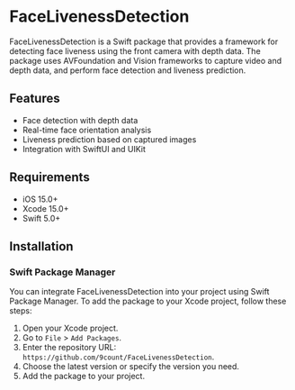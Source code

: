 # FaceLivenessDetection

FaceLivenessDetection is a Swift package that provides a framework for detecting face liveness using the front camera with depth data. The package uses AVFoundation and Vision frameworks to capture video and depth data, and perform face detection and liveness prediction.

## Features

- Face detection with depth data
- Real-time face orientation analysis
- Liveness prediction based on captured images
- Integration with SwiftUI and UIKit

## Requirements

- iOS 15.0+
- Xcode 15.0+
- Swift 5.0+

## Installation

### Swift Package Manager

You can integrate FaceLivenessDetection into your project using Swift Package Manager. To add the package to your Xcode project, follow these steps:

1. Open your Xcode project.
2. Go to `File` > `Add Packages`.
3. Enter the repository URL: `https://github.com/9count/FaceLivenessDetection`.
4. Choose the latest version or specify the version you need.
5. Add the package to your project.
